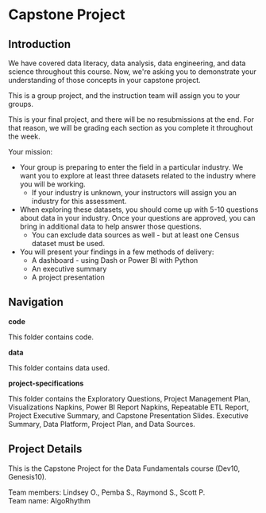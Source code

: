 # Capstone Project

## Introduction

We have covered data literacy, data analysis, data engineering, and data science throughout this course. Now, we're asking you to demonstrate your understanding of those concepts in your capstone project.  

This is a group project, and the instruction team will assign you to your groups.  

This is your final project, and there will be no resubmissions at the end. For that reason, we will be grading each section as you complete it throughout the week.  

Your mission:  

- Your group is preparing to enter the field in a particular industry. We want you to explore at least three datasets related to the industry where you will be working.
  - If your industry is unknown, your instructors will assign you an industry for this assessment.
- When exploring these datasets, you should come up with 5-10 questions about data in your industry. Once your questions are approved, you can bring in additional data to help answer those questions.
  - You can exclude data sources as well - but at least one Census dataset must be used.
- You will present your findings in a few methods of delivery:
  - A dashboard - using Dash or Power BI with Python
  - An executive summary
  - A project presentation

## Navigation

**code**  

This folder contains code.

**data**  

This folder contains data used.

**project-specifications**  

This folder contains the Exploratory Questions, Project Management Plan, Visualizations Napkins, Power BI Report Napkins, Repeatable ETL Report, Project Executive Summary, and Capstone Presentation Slides.
Executive Summary, Data Platform, Project Plan, and Data Sources.

## Project Details

This is the Capstone Project for the Data Fundamentals course (Dev10, Genesis10).  

Team members: Lindsey O., Pemba S., Raymond S., Scott P.  
Team name: AlgoRhythm